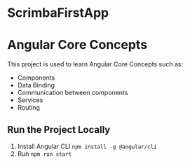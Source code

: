 # ScrimbaFirstApp

# Angular Core Concepts
This project is used to learn Angular Core Concepts such as:

* Components
* Data Binding
* Communication between components
* Services
* Routing 

## Run the Project Locally
1. Install Angular CLI
```npm install -g @angular/cli```
2. Run ```npm run start```